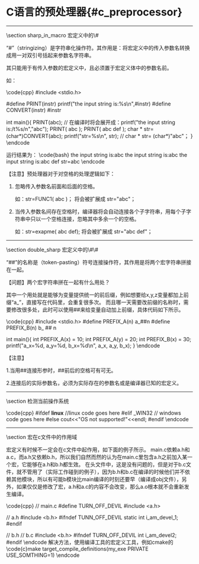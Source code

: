 C语言的预处理器{#c_preprocessor}
=============================

<hr>
\section sharp_in_macro 宏定义中的\#

“\#”（stringizing）是字符串化操作符。其作用是：将宏定义中的传入参数名转换成用一对双引号括起来参数名字符串。

其只能用于有传入参数的宏定义中，且必须置于宏定义体中的参数名前。

如：

\code{cpp}
#include <stdio.h>

#define PRINT(instr) printf("the input string is:%s\n",#instr)
#define CONVERT(instr) #instr

int main(){
    PRINT(abc); // 在编译时将会展开成：printf("the input string is:/t%s/n","abc");
    PRINT( abc );
    PRINT( abc def );
    char * str=(char*)CONVERT(abc); 
    printf("str=%s\n", str); // char * str= (char*)"abc"；
}
\endcode

运行结果为：
\code{bash}
the input string is:abc
the input string is:abc
the input string is:abc def
str=abc
\endcode

【注意】预处理器对于对空格的处理逻辑如下：

1. 忽略传入参数名前面和后面的空格。

   如：str=FUNC1(   abc )； 将会被扩展成 str="abc"；

2. 当传入参数名间存在空格时，编译器将会自动连接各个子字符串，用每个子字符串中只以一个空格连接，忽略其中多余一个的空格。

   如：str=exapme( abc    def); 将会被扩展成 str="abc def"；

<hr>
\section double_sharp 宏定义中的\#\#

“\#\#”的名称是（token-pasting）符号连接操作符，其作用是将两个宏字符串拼接在一起。

【问题】两个宏字符串拼在一起有什么用处？

其中一个用处就是能够为变量提供统一的前后缀，例如想要给x,y,z变量都加上前缀“a_”，直接写在代码里，会重复很多次。
而且哪一天需要改前缀的名称时，需要修改很多处，此时可以使用\#\#来给变量自动加上前缀，具体代码如下所示。

\code{cpp}
#include <stdio.h>
#define PREFIX_A(n) a_##n
#define PREFIX_B(n) b_ ## n

int main(){
    int PREFIX_A(x) = 10;
    int PREFIX_A(y) = 20;
    int PREFIX_B(x) = 30;
    printf("a_x=%d, a_y=%d, b_x=%d\n", a_x, a_y, b_x);
}
\endcode

【注意】

1.当用\#\#连接形参时，\#\#前后的空格可有可无。

2.连接后的实际参数名，必须为实际存在的参数名或是编译器已知的宏定义。


<hr>
\section 检测当前操作系统

\code{cpp}
#ifdef __linux__ 
    //linux code goes here
#elif _WIN32
    // windows code goes here
#else
    cout<<"OS not supported!"<<endl;
#endif
\endcode

<hr>
\section 宏在c文件中的作用域

宏定义有时候不一定会在c文件中起作用，如下面的例子所示。
main.c依赖a.h和a.c，而a.h又依赖b.h，所以我们自然而然的认为在main.c里包含a.h之前加入某一个宏，它能够在a.h和b.h都生效。
在头文件中，这是没有问题的，但是对于b.c文件，就不管用了（实际工作碰到的例子），因为b.h和b.c在编译的时候他们并不依赖其他模块，所以有可能b模块比main编译的时刻还要早（编译成obj文件），另外，如果仅仅是修改了宏，a.h和a.c的内容不会改变，那么a.o根本就不会重新发生编译。

\code{cpp}
// main.c
#define TURN_OFF_DEVIL
#include <a.h>

// a.h
#include <b.h>
#ifndef TUNN_OFF_DEVIL
static int i_am_devel_1;
#endif

// b.h
// b.c
#include <b.h>
#ifndef TURN_OFF_DEVIL
int i_am_devel2;
#endif
\endcode
解决方法，使用编译工具的宏定义工具，例如cmake的
\code{c}make
target_compile_definitions(my_exe PRIVATE USE_SOMTHING=1)
\endcode

